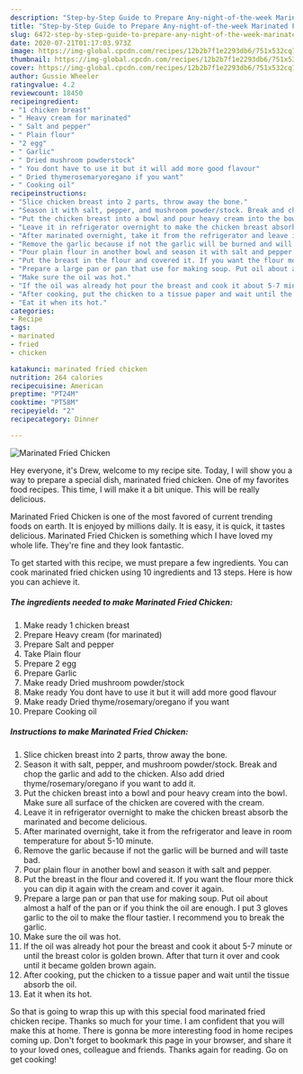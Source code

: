 ```yaml
---
description: "Step-by-Step Guide to Prepare Any-night-of-the-week Marinated Fried Chicken"
title: "Step-by-Step Guide to Prepare Any-night-of-the-week Marinated Fried Chicken"
slug: 6472-step-by-step-guide-to-prepare-any-night-of-the-week-marinated-fried-chicken
date: 2020-07-21T01:17:03.973Z
image: https://img-global.cpcdn.com/recipes/12b2b7f1e2293db6/751x532cq70/marinated-fried-chicken-recipe-main-photo.jpg
thumbnail: https://img-global.cpcdn.com/recipes/12b2b7f1e2293db6/751x532cq70/marinated-fried-chicken-recipe-main-photo.jpg
cover: https://img-global.cpcdn.com/recipes/12b2b7f1e2293db6/751x532cq70/marinated-fried-chicken-recipe-main-photo.jpg
author: Gussie Wheeler
ratingvalue: 4.2
reviewcount: 18450
recipeingredient:
- "1 chicken breast"
- " Heavy cream for marinated"
- " Salt and pepper"
- " Plain flour"
- "2 egg"
- " Garlic"
- " Dried mushroom powderstock"
- " You dont have to use it but it will add more good flavour"
- " Dried thymerosemaryoregano if you want"
- " Cooking oil"
recipeinstructions:
- "Slice chicken breast into 2 parts, throw away the bone."
- "Season it with salt, pepper, and mushroom powder/stock. Break and chop the garlic and add to the chicken. Also add dried thyme/rosemary/oregano if you want to add it."
- "Put the chicken breast into a bowl and pour heavy cream into the bowl. Make sure all surface of the chicken are covered with the cream."
- "Leave it in refrigerator overnight to make the chicken breast absorb the marinated and become delicious."
- "After marinated overnight, take it from the refrigerator and leave in room temperature for about 5-10 minute."
- "Remove the garlic because if not the garlic will be burned and will taste bad."
- "Pour plain flour in another bowl and season it with salt and pepper."
- "Put the breast in the flour and covered it. If you want the flour more thick you can dip it again with the cream and cover it again."
- "Prepare a large pan or pan that use for making soup. Put oil about almost a half of the pan or if you think the oil are enough. I put 3 gloves garlic to the oil to make the flour tastier. I recommend you to break the garlic."
- "Make sure the oil was hot."
- "If the oil was already hot pour the breast and cook it about 5-7 minute or until the breast color is golden brown. After that turn it over and cook until it became golden brown again."
- "After cooking, put the chicken to a tissue paper and wait until the tissue absorb the oil."
- "Eat it when its hot."
categories:
- Recipe
tags:
- marinated
- fried
- chicken

katakunci: marinated fried chicken 
nutrition: 264 calories
recipecuisine: American
preptime: "PT24M"
cooktime: "PT58M"
recipeyield: "2"
recipecategory: Dinner

---
```



![Marinated Fried Chicken](https://img-global.cpcdn.com/recipes/12b2b7f1e2293db6/751x532cq70/marinated-fried-chicken-recipe-main-photo.jpg)

Hey everyone, it's Drew, welcome to my recipe site. Today, I will show you a way to prepare a special dish, marinated fried chicken. One of my favorites food recipes. This time, I will make it a bit unique. This will be really delicious.



Marinated Fried Chicken is one of the most favored of current trending foods on earth. It is enjoyed by millions daily. It is easy, it is quick, it tastes delicious. Marinated Fried Chicken is something which I have loved my whole life. They're fine and they look fantastic.


To get started with this recipe, we must prepare a few ingredients. You can cook marinated fried chicken using 10 ingredients and 13 steps. Here is how you can achieve it.

<!--inarticleads1-->

##### The ingredients needed to make Marinated Fried Chicken:

1. Make ready 1 chicken breast
1. Prepare  Heavy cream (for marinated)
1. Prepare  Salt and pepper
1. Take  Plain flour
1. Prepare 2 egg
1. Prepare  Garlic
1. Make ready  Dried mushroom powder/stock
1. Make ready  You dont have to use it but it will add more good flavour
1. Make ready  Dried thyme/rosemary/oregano if you want
1. Prepare  Cooking oil




<!--inarticleads2-->

##### Instructions to make Marinated Fried Chicken:

1. Slice chicken breast into 2 parts, throw away the bone.
1. Season it with salt, pepper, and mushroom powder/stock. Break and chop the garlic and add to the chicken. Also add dried thyme/rosemary/oregano if you want to add it.
1. Put the chicken breast into a bowl and pour heavy cream into the bowl. Make sure all surface of the chicken are covered with the cream.
1. Leave it in refrigerator overnight to make the chicken breast absorb the marinated and become delicious.
1. After marinated overnight, take it from the refrigerator and leave in room temperature for about 5-10 minute.
1. Remove the garlic because if not the garlic will be burned and will taste bad.
1. Pour plain flour in another bowl and season it with salt and pepper.
1. Put the breast in the flour and covered it. If you want the flour more thick you can dip it again with the cream and cover it again.
1. Prepare a large pan or pan that use for making soup. Put oil about almost a half of the pan or if you think the oil are enough. I put 3 gloves garlic to the oil to make the flour tastier. I recommend you to break the garlic.
1. Make sure the oil was hot.
1. If the oil was already hot pour the breast and cook it about 5-7 minute or until the breast color is golden brown. After that turn it over and cook until it became golden brown again.
1. After cooking, put the chicken to a tissue paper and wait until the tissue absorb the oil.
1. Eat it when its hot.




So that is going to wrap this up with this special food marinated fried chicken recipe. Thanks so much for your time. I am confident that you will make this at home. There is gonna be more interesting food in home recipes coming up. Don't forget to bookmark this page in your browser, and share it to your loved ones, colleague and friends. Thanks again for reading. Go on get cooking!
